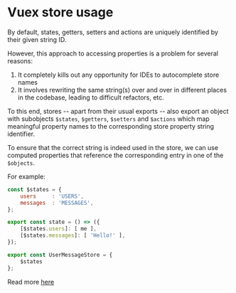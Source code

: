 # Vuex store usage
By default, states, getters, setters and actions are 
uniquely identified by their given string ID.

However, this approach to accessing properties is a problem for 
several reasons:
1) It completely kills out any opportunity for IDEs to autocomplete 
   store names
2) It involves rewriting the same string(s) over and over in 
   different places in the codebase, leading to difficult refactors,
   etc.
   
To this end, stores -- apart from their usual exports -- also export
an object with subobjects `$states`, `$getters`, `$setters` and 
`$actions` which map meaningful property names to the corresponding 
store property string identifier.

To ensure that the correct string is indeed used in the store, we
can use computed properties that reference the corresponding entry in
one of the `$objects`.

For example:
```js
const $states = {
    users     : 'USERS',
    messages  : 'MESSAGES',
};

export const state = () => ({
    [$states.users]: [ me ],
    [$states.messages]: [ 'Hello!' ],
});

export const UserMessageStore = {
    $states
};
```

Read more [here](https://vuex.vuejs.org/guide/mutations.html#using-constants-for-mutation-types)
